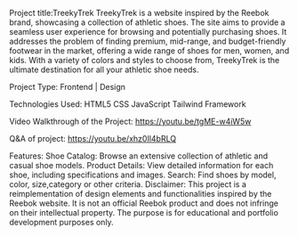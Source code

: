 Project title:TreekyTrek
TreekyTrek is a website inspired by the Reebok brand, showcasing a collection of athletic shoes. The site aims to provide a seamless user experience for browsing and potentially purchasing shoes. It addresses the problem of finding premium, mid-range, and budget-friendly footwear in the market, offering a wide range of shoes for men, women, and kids. With a variety of colors and styles to choose from, TreekyTrek is the ultimate destination for all your athletic shoe needs.

Project Type:
Frontend | Design

Technologies Used:
HTML5 
CSS
JavaScript
Tailwind Framework

Video Walkthrough of the Project:
https://youtu.be/tgME-w4iW5w

Q&A of project:
https://youtu.be/xhz0Il4bRLQ

Features:
Shoe Catalog: Browse an extensive collection of athletic and casual shoe models.
Product Details: View detailed information for each shoe, including specifications and images.
Search: Find shoes by model, color, size,category or other criteria.
Disclaimer:
This project is a reimplementation of design elements and functionalities inspired by the Reebok website. It is not an official Reebok product and does not infringe on their intellectual property. The purpose is for educational and portfolio development purposes only.


